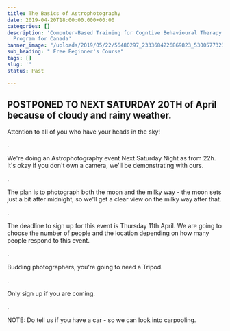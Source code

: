 ```yaml
---
title: The Basics of Astrophotography
date: 2019-04-20T18:00:00.000+00:00
categories: []
description: 'Computer-Based Training for Cogntive Behavioural Therapy: An Addictions
  Program for Canada'
banner_image: "/uploads/2019/05/22/56480297_2333684226869823_530057732363911168_n.jpg"
sub_heading: " Free Beginner's Course"
tags: []
slug: ''
status: Past

---
```

## POSTPONED TO NEXT SATURDAY 20TH of April because of cloudy and rainy weather.

Attention to all of you who have your heads in the sky!

.

We're doing an Astrophotography event Next Saturday Night as from 22h. It's okay if you don't own a camera, we'll be demonstrating with ours. 

.

The plan is to photograph both the moon and the milky way - the moon sets just a bit after midnight, so we'll get a clear view on the milky way after that.

.

The deadline to sign up for this event is Thursday 11th April. We are going to choose the number of people and the location depending on how many people respond to this event.

.

Budding photographers, you're going to need a Tripod. 

.

Only sign up if you are coming. 

.

NOTE: Do tell us if you have a car - so we can look into carpooling.